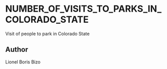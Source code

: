 # NUMBER_OF_VISITS_TO_PARKS_IN_COLORADO_STATE
 Visit of people to  park in Colorado State

 ## Author
 Lionel Boris Bizo
 
